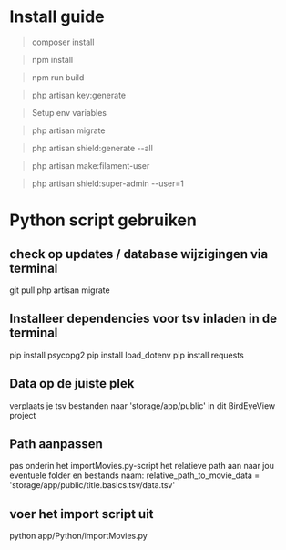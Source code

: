 <h1> Install guide </h1>

> composer install

> npm install

> npm run build

> php artisan key:generate

> Setup env variables

> php artisan migrate

> php artisan shield:generate --all

> php artisan make:filament-user

> php artisan shield:super-admin --user=1

# Python script gebruiken

## check op updates / database wijzigingen via terminal
git pull
php artisan migrate

## Installeer dependencies voor tsv inladen in de terminal

pip install psycopg2
pip install load_dotenv
pip install requests

## Data op de juiste plek
verplaats je tsv bestanden naar 'storage/app/public' in dit BirdEyeView project

## Path aanpassen
pas onderin het importMovies.py-script het relatieve path aan naar jou eventuele folder en bestands naam:
relative_path_to_movie_data = 'storage/app/public/title.basics.tsv/data.tsv'

## voer het import script uit
python app/Python/importMovies.py
